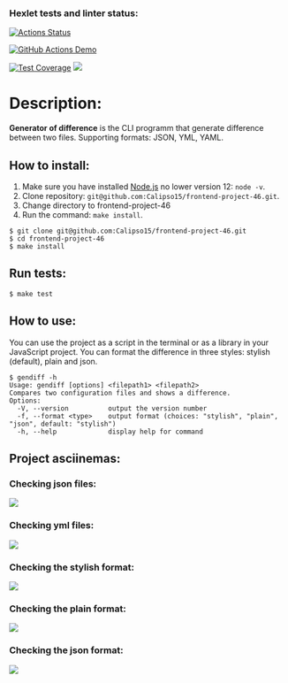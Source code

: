 ### Hexlet tests and linter status:
[![Actions Status](https://github.com/Calipso15/frontend-project-46/workflows/hexlet-check/badge.svg)](https://github.com/Calipso15/frontend-project-46/actions)

[![GitHub Actions Demo](https://github.com/Calipso15/frontend-project-46/actions/workflows/jest-check.yml/badge.svg)](https://github.com/Calipso15/frontend-project-46/actions/workflows/jest-check.yml)

[![Test Coverage](https://api.codeclimate.com/v1/badges/90bdd1c2742c90f7c1ca/test_coverage)](https://codeclimate.com/github/Calipso15/frontend-project-46/test_coverage)
<a href="https://codeclimate.com/github/Calipso15/frontend-project-46/maintainability"><img src="https://api.codeclimate.com/v1/badges/90bdd1c2742c90f7c1ca/maintainability" /></a>

# Description: 
**Generator of difference** is the CLI programm that generate difference between two files. Supporting formats: JSON, YML, YAML.

## How to install:
1. Make sure you have installed [Node.js](https://nodejs.org/en/) no lower version 12: ```node -v```.
2. Clone repository: ```git@github.com:Calipso15/frontend-project-46.git```.
3. Change directory to frontend-project-46
4. Run the command: ```make install```.

```shell
$ git clone git@github.com:Calipso15/frontend-project-46.git
$ cd frontend-project-46
$ make install
```

## Run tests:
```shell
$ make test
```

## How to use:
You can use the project as a script in the terminal or as a library in your JavaScript project. You can format the difference in three styles: stylish (default), plain and json.
```shell
$ gendiff -h
Usage: gendiff [options] <filepath1> <filepath2>
Compares two configuration files and shows a difference.
Options:
  -V, --version          output the version number
  -f, --format <type>    output format (choices: "stylish", "plain", "json", default: "stylish")
  -h, --help             display help for command
```
## Project asciinemas:
### Checking json files: 
<a href="https://asciinema.org/a/77TxAc2XkIbgyaAdEa70rjNT1" target="_blank"><img src="https://asciinema.org/a/77TxAc2XkIbgyaAdEa70rjNT1.svg" /></a>

### Checking yml files: 
<a href="https://asciinema.org/a/TVuWPvnaQebSrClGjTWaeyCo6" target="_blank"><img src="https://asciinema.org/a/TVuWPvnaQebSrClGjTWaeyCo6.svg" /></a>

### Checking the stylish format:
<a href="https://asciinema.org/a/g4ONWA65EPTnofornQVECmulG" target="_blank"><img src="https://asciinema.org/a/g4ONWA65EPTnofornQVECmulG.svg" /></a>

### Checking the plain format:
<a href="https://asciinema.org/a/4EQaxwbOQgC8lLK6pNvPYhKep" target="_blank"><img src="https://asciinema.org/a/4EQaxwbOQgC8lLK6pNvPYhKep.svg" /></a>

### Checking the json format:
<a href="https://asciinema.org/a/S2SDcHGdnkXPhvSfVPowh4b3G" target="_blank"><img src="https://asciinema.org/a/S2SDcHGdnkXPhvSfVPowh4b3G.svg" /></a>

